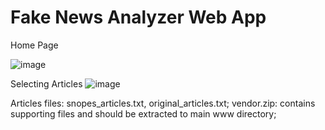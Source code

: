 # Fake News Analyzer Web App

Home Page

![image](https://user-images.githubusercontent.com/42762069/157776129-3aa2e63b-077b-45b1-9524-883cdac41ebe.png)

Selecting Articles
![image](https://user-images.githubusercontent.com/42762069/157776195-579870c3-28a4-41a0-b855-20bbaa0db7b0.png)


Articles files: snopes_articles.txt, original_articles.txt;
vendor.zip: contains supporting files and should be extracted to main www directory;

